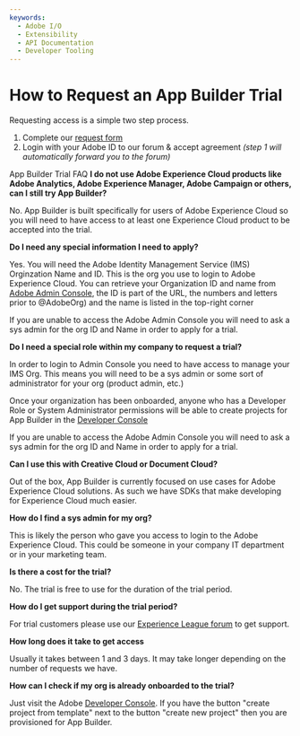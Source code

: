 ```yaml
---
keywords:
  - Adobe I/O
  - Extensibility
  - API Documentation
  - Developer Tooling
---
```


# How to Request an App Builder Trial

Requesting access is a simple two step process. 

1. Complete our [request form](https://adobe.ly/appbuilder-trial) 
2. Login with your Adobe ID to our forum & accept agreement _(step 1 will automatically forward you to the forum)_


App Builder Trial FAQ
**I do not use Adobe Experience Cloud products like Adobe Analytics, Adobe Experience Manager, Adobe Campaign or others, can I still try App Builder?**

No. App Builder is built specifically for users of Adobe Experience Cloud so you will need to have access to at least one Experience Cloud product to be accepted into the trial.

**Do I need any special information I need to apply?**

Yes. You will need the Adobe Identity Management Service (IMS) Orginzation Name and ID. This is the org you use to login to Adobe Experience Cloud. You can retrieve your Organization ID and name from [Adobe Admin Console](https://adminconsole.adobe.com), the ID is part of the URL, the numbers and letters prior to @AdobeOrg) and the name is listed in the top-right corner

If you are unable to access the Adobe Admin Console you will need to ask a sys admin for the org ID and Name in order to apply for a trial.

**Do I need a special role within my company to request a trial?**

In order to login to Admin Console you need to have access to manage your IMS Org. This means you will need to be a sys admin or some sort of administrator for your org (product admin, etc.) 

Once your organization has been onboarded, anyone who has a Developer Role or System Administrator permissions will be able to create projects for App Builder in the [Developer Console](/console)

If you are unable to access the Adobe Admin Console you will need to ask a sys admin for the org ID and Name in order to apply for a trial.

**Can I use this with Creative Cloud or Document Cloud?**

Out of the box, App Builder is currently focused on use cases for Adobe Experience Cloud solutions. As such we have SDKs that make developing for Experience Cloud much easier. 

**How do I find a sys admin for my org?**

This is likely the person who gave you access to login to the Adobe Experience Cloud. This could be someone in your company IT department or in your marketing team.

**Is there a cost for the trial?**

No. The trial is free to use for the duration of the trial period.

**How do I get support during the trial period?**

For trial customers please use our [Experience League forum](https://experienceleaguecommunities.adobe.com/t5/project-firefly/ct-p/project-firefly) to get support.

**How long does it take to get access**

Usually it takes between 1 and 3 days. It may take longer depending on the number of requests we have.

**How can I check if my org is already onboarded to the trial?**

Just visit the Adobe [Developer Console](/console). If you have the button "create project from template" next to the button "create new project" then you are provisioned for App Builder. 

